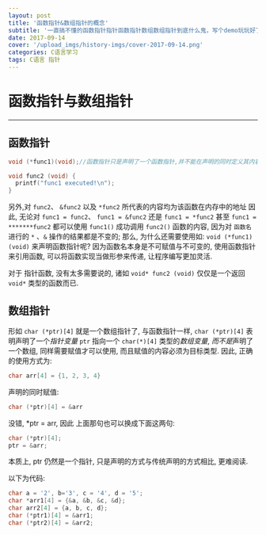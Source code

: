 ```yaml
---
layout: post
title: '函数指针&数组指针的概念'
subtitle: '一直搞不懂的函数指针指针函数指针数组数组指针到底什么鬼，写个demo玩玩好了，顺便记录下到底发生了什么'
date: 2017-09-14
cover: '/upload_imgs/history-imgs/cover-2017-09-14.png'
categories: C语言学习
tags: C语言 指针
---
```


# 函数指针与数组指针

---

## 函数指针

```c
void (*func1)(void);//函数指针只是声明了一个函数指针,并不能在声明的同时定义其内容

void func2 (void) {
  printf("func1 executed!\n");
}
```

另外,对 `func2`、 `&func2` 以及 `*func2` 所代表的内容均为该函数在内存中的地址
因此, 无论对 `func1 = func2`、 `func1 = &func2` 还是 `func1 = *func2` 甚至  `func1 = *******func2` 都可以使用 `func1()` 成功调用 `func2()` 函数的内容, 因为对 `函数名` 进行的 `*` 、`&` 操作的结果都是不变的;
那么, 为什么还需要使用如: `void (*func1)(void)` 来声明函数指针呢? 因为函数名本身是不可赋值与不可变的, 使用函数指针来引用函数, 可以将函数实现当做形参来传递, 让程序编写更加灵活.

对于 指针函数, 没有太多需要说的, 诸如 `void* func2 (void)` 仅仅是一个返回 `void*` 类型的函数而已.

## 数组指针
形如 `char (*ptr)[4]` 就是一个数组指针了, 与函数指针一样, `char (*ptr)[4]` 表明声明了一个*指针变量* `ptr` 指向一个 `char(*)[4]` 类型的*数组变量*, *而不是*声明了一个数组, 同样需要赋值才可以使用, 而且赋值的内容必须为目标类型.
因此, 正确的使用方式为:

```c
char arr[4] = {1, 2, 3, 4}
```

声明的同时赋值:

```c
char (*ptr)[4] = &arr
```

没错, *ptr = arr, 因此 上面那句也可以换成下面这两句:

```c
char (*ptr)[4];
ptr = &arr;
```

本质上, ptr 仍然是一个指针, 只是声明的方式与传统声明的方式相比, 更难阅读.

以下为代码:

```c
char a = '2', b='3', c = '4', d = '5';
char *arr1[4] = {&a, &b, &c, &d};
char arr2[4] = {a, b, c, d};
char (*ptr1)[4] = &arr1;
char (*ptr2)[4] = &arr2;
```

